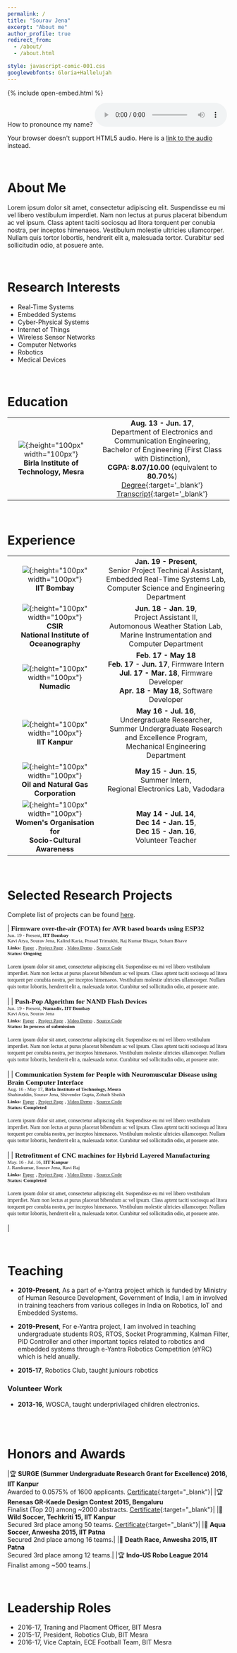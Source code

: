 ```yaml
---
permalink: /
title: "Sourav Jena"
excerpt: "About me"
author_profile: true
redirect_from: 
  - /about/
  - /about.html

style: javascript-comic-001.css
googlewebfonts: Gloria+Hallelujah
---
```


<script src="https://code.jquery.com/jquery-3.3.1.min.js"></script>
{% include open-embed.html %}

How to pronounce my name?
<audio controls>
  <source src="audio/robot.mp3" type="audio/mpeg">
  <p>Your browser doesn't support HTML5 audio. Here is
     a <a href="audio/robot.mp3">link to the audio</a> instead.</p>
</audio>

<br/>


# About Me

Lorem ipsum dolor sit amet, consectetur adipiscing elit. Suspendisse eu mi vel libero vestibulum imperdiet. Nam non lectus at purus placerat bibendum ac vel ipsum. Class aptent taciti sociosqu ad litora torquent per conubia nostra, per inceptos himenaeos. Vestibulum molestie ultricies ullamcorper. Nullam quis tortor lobortis, hendrerit elit a, malesuada tortor. Curabitur sed sollicitudin odio, at posuere ante.

<br/>


# Research Interests

* Real-Time Systems
* Embedded Systems
* Cyber-Physical Systems
* Internet of Things
* Wireless Sensor Networks
* Computer Networks
* Robotics
* Medical Devices


<br/>



# Education

|  |  |
| :---: | :---: |
| ![](logos/bit-mesra.jpg){:height="100px" width="100px"} <br/> **Birla Institute of Technology, Mesra** <br/> | **Aug. 13 - Jun. 17**, <br/> Department of Electronics and Communication Engineering, <br/> Bachelor of Engineering (First Class with Distinction),<br/> **CGPA: 8.07/10.00** (equivalent to **80.70%**) <br/> [Degree](https://drive.google.com/file/d/17GNP998P4cYmE27QAbyp5UAo8KkBX3Uw/view?usp=sharing){:target='_blank'}  [Transcript](https://drive.google.com/file/d/1pDvEFoeXen2UTtuZxRjV01oSdienWoaf/view?usp=sharing){:target='_blank'} |

<br/>



# Experience

|  |  |
| :---: | :---: |
| ![](logos/iit-bombay.png){:height="100px" width="100px"} <br/> **IIT Bombay** <br/> | **Jan. 19 - Present**, <br/>Senior Project Technical Assistant, <br/>Embedded Real-Time Systems Lab,<br/> Computer Science and Engineering Department <br/> |
| ![](logos/csir-nio.png){:height="100px" width="100px"} <br/> **CSIR <br/> National Institute of Oceanography** <br/> | **Jun. 18 - Jan. 19**, <br/>Project Assistant II, <br/> Automonous Weather Station Lab, <br/> Marine Instrumentation and Computer Department <br/> |
| ![](logos/numadic.png){:height="100px" width="100px"} <br/> **Numadic** <br/> | **Feb. 17 - May 18** <br/> **Feb. 17 - Jun. 17**, Firmware Intern <br/> **Jul. 17 - Mar. 18**, Firmware Developer <br/> **Apr. 18 - May 18**, Software Developer <br/> |
| ![](logos/iit-kanpur.jpg){:height="100px" width="100px"} <br/> **IIT Kanpur** <br/> | **May 16 - Jul. 16**, <br/>Undergraduate Researcher, <br/> Summer Undergraduate Research and Excellence Program,<br/> Mechanical Engineering Department <br/> |
| ![](logos/ongc.jpg){:height="100px" width="100px"} <br/> **Oil and Natural Gas Corporation** <br/> | **May 15 - Jun. 15**, <br/> Summer Intern, <br/> Regional Electronics Lab, Vadodara <br/> |
| ![](logos/wosca.png){:height="100px" width="100px"} <br/> **Women's Organisation for <br/> Socio-Cultural Awareness** <br/> | **May 14 - Jul. 14**, <br/> **Dec 14 - Jan. 15**, <br/> **Dec 15 - Jan. 16**, <br/> Volunteer Teacher <br/> |


<br/>


# Selected Research Projects

Complete list of projects can be found [here](/projects/).

| **<span style="font-family:Papyrus; font-size:1.1em;">Firmware over-the-air (FOTA) for AVR based boards using ESP32</span>** <br/> 									<span style="font-family:Papyrus; font-size:0.8em;">Jun. 19 - Present, </span> 																							**<span style="font-family:Papyrus; font-size:0.8em;">IIT Bombay</span>**<br/> 																							<span style="font-family:Papyrus; font-size:0.8em;">Kavi Arya, Sourav Jena, Kalind Karia, Prasad Trimukhi, Raj Kumar Bhagat, Soham Bhave</span> <br/> 					**<span style="font-family:Papyrus; font-size:0.8em;">Links:</span>** [<span style="font-family:Papyrus; font-size:0.8em;">Paper</span>](google.com)					<span style="font-family:Papyrus; font-size:0.8em;">, </span> [<span style="font-family:Papyrus; font-size:0.8em;">Project Page</span>](google.com)						<span style="font-family:Papyrus; font-size:0.8em;">, </span> [<span style="font-family:Papyrus; font-size:0.8em;">Video Demo</span>](google.com)						<span style="font-family:Papyrus; font-size:0.8em;">, </span>[<span style="font-family:Papyrus; font-size:0.8em;">Source Code</span>](google.com) <br/>					**<span style="font-family:Papyrus; font-size:0.8em;">Status: Ongoing</span>**<br/><br/>																					<span style="font-family:Papyrus; font-size:0.85em;">Lorem ipsum dolor sit amet, consectetur adipiscing elit. Suspendisse eu mi vel libero vestibulum imperdiet. Nam non lectus at purus placerat bibendum ac vel ipsum. Class aptent taciti sociosqu ad litora torquent per conubia nostra, per inceptos himenaeos. Vestibulum molestie ultricies ullamcorper. Nullam quis tortor lobortis, hendrerit elit a, malesuada tortor. Curabitur sed sollicitudin odio, at posuere ante.</span> <br/><br/> |
| **<span style="font-family:Papyrus; font-size:1.1em;">Push-Pop Algorithm for NAND Flash Devices</span>** <br/> 														<span style="font-family:Papyrus; font-size:0.8em;">Jun. 19 - Present, </span> 																							**<span style="font-family:Papyrus; font-size:0.8em;">Numadic, IIT Bombay</span>**<br/> 																				<span style="font-family:Papyrus; font-size:0.8em;">Kavi Arya, Sourav Jena</span> <br/> 															**<span style="font-family:Papyrus; font-size:0.8em;">Links:</span>** [<span style="font-family:Papyrus; font-size:0.8em;">Paper</span>](google.com)					<span style="font-family:Papyrus; font-size:0.8em;">, </span> [<span style="font-family:Papyrus; font-size:0.8em;">Project Page</span>](google.com)						<span style="font-family:Papyrus; font-size:0.8em;">, </span> [<span style="font-family:Papyrus; font-size:0.8em;">Video Demo</span>](google.com)						<span style="font-family:Papyrus; font-size:0.8em;">, </span>[<span style="font-family:Papyrus; font-size:0.8em;">Source Code</span>](google.com) <br/>					**<span style="font-family:Papyrus; font-size:0.8em;">Status: In process of submission</span>**<br/><br/>																			<span style="font-family:Papyrus; font-size:0.85em;">Lorem ipsum dolor sit amet, consectetur adipiscing elit. Suspendisse eu mi vel libero vestibulum imperdiet. Nam non lectus at purus placerat bibendum ac vel ipsum. Class aptent taciti sociosqu ad litora torquent per conubia nostra, per inceptos himenaeos. Vestibulum molestie ultricies ullamcorper. Nullam quis tortor lobortis, hendrerit elit a, malesuada tortor. Curabitur sed sollicitudin odio, at posuere ante.</span> <br/><br/> |
| **<span style="font-family:Papyrus; font-size:1.1em;">Communication System for People with Neuromuscular Disease using Brain Computer Interface</span>** <br/> 		<span style="font-family:Papyrus; font-size:0.8em;">Aug. 16 - May 17, </span> 																							**<span style="font-family:Papyrus; font-size:0.8em;">Birla Institute of Technology, Mesra</span>**<br/> 																<span style="font-family:Papyrus; font-size:0.8em;">Shahiruddin, Sourav Jena, Shivender Gupta, Zohaib Sheikh</span> <br/> 												**<span style="font-family:Papyrus; font-size:0.8em;">Links:</span>** [<span style="font-family:Papyrus; font-size:0.8em;">Paper</span>](google.com)					<span style="font-family:Papyrus; font-size:0.8em;">, </span> [<span style="font-family:Papyrus; font-size:0.8em;">Project Page</span>](google.com)						<span style="font-family:Papyrus; font-size:0.8em;">, </span> [<span style="font-family:Papyrus; font-size:0.8em;">Video Demo</span>](google.com)						<span style="font-family:Papyrus; font-size:0.8em;">, </span>[<span style="font-family:Papyrus; font-size:0.8em;">Source Code</span>](google.com) <br/>					**<span style="font-family:Papyrus; font-size:0.8em;">Status: Completed</span>**<br/><br/>																<span style="font-family:Papyrus; font-size:0.85em;">Lorem ipsum dolor sit amet, consectetur adipiscing elit. Suspendisse eu mi vel libero vestibulum imperdiet. Nam non lectus at purus placerat bibendum ac vel ipsum. Class aptent taciti sociosqu ad litora torquent per conubia nostra, per inceptos himenaeos. Vestibulum molestie ultricies ullamcorper. Nullam quis tortor lobortis, hendrerit elit a, malesuada tortor. Curabitur sed sollicitudin odio, at posuere ante.</span> <br/><br/> |
| **<span style="font-family:Papyrus; font-size:1.1em;">Retrofitment of CNC machines for Hybrid Layered Manufacturing</span>** <br/> 									<span style="font-family:Papyrus; font-size:0.8em;">May. 16 - Jul. 16, </span> 																							**<span style="font-family:Papyrus; font-size:0.8em;">IIT Kanpur</span>**<br/> 																							<span style="font-family:Papyrus; font-size:0.8em;">J. Ramkumar, Sourav Jena, Ravi Raj</span> <br/> 																	**<span style="font-family:Papyrus; font-size:0.8em;">Links:</span>** [<span style="font-family:Papyrus; font-size:0.8em;">Paper</span>](google.com)					<span style="font-family:Papyrus; font-size:0.8em;">, </span> [<span style="font-family:Papyrus; font-size:0.8em;">Project Page</span>](google.com)						<span style="font-family:Papyrus; font-size:0.8em;">, </span> [<span style="font-family:Papyrus; font-size:0.8em;">Video Demo</span>](google.com)						<span style="font-family:Papyrus; font-size:0.8em;">, </span>[<span style="font-family:Papyrus; font-size:0.8em;">Source Code</span>](google.com) <br/>					**<span style="font-family:Papyrus; font-size:0.8em;">Status: Completed</span>**<br/><br/>																			<span style="font-family:Papyrus; font-size:0.85em;">Lorem ipsum dolor sit amet, consectetur adipiscing elit. Suspendisse eu mi vel libero vestibulum imperdiet. Nam non lectus at purus placerat bibendum ac vel ipsum. Class aptent taciti sociosqu ad litora torquent per conubia nostra, per inceptos himenaeos. Vestibulum molestie ultricies ullamcorper. Nullam quis tortor lobortis, hendrerit elit a, malesuada tortor. Curabitur sed sollicitudin odio, at posuere ante.</span> <br/><br/> |



<br/>

# Teaching

* **2019-Present**, As a part of e-Yantra project which is funded by Ministry of Human Resource Development, Government of India, I am in involved in training teachers from various colleges in India on Robotics, IoT and Embedded Systems.

* **2019-Present**, For e-Yantra project, I am involved in teaching undergraduate students ROS, RTOS, Socket Programming, Kalman Filter, PID Controller and other important topics related to robotics and embedded systems through e-Yantra Robotics Competition (eYRC) which is held anually.

* **2015-17**, Robotics Club, taught juniours robotics 

### Volunteer Work

* **2013-16**, WOSCA, taught underprivilaged children electronics.


<br/>


<br/>

# Honors and Awards

[//]: # (Trophy emoji ~🏆~)
[//]: # (First Place emoji ~🥇~)
[//]: # (Second Place emoji ~🥈~)
[//]: # (Third Place emoji ~🥉~)

|🏆 **SURGE (Summer Undergraduate Research Grant for Excellence) 2016, IIT Kanpur** <br/> Awarded to 0.0575% of 1600 applicants. [Certificate](https://drive.google.com/file/d/0B97KaJlgFNSPVXJtSUFoakgtaGs/view?usp=sharing){:target="_blank"}|
|🏆 **Renesas GR-Kaede Design Contest 2015, Bengaluru** <br/>  Finalist (Top 20) among ~2000 abstracts. [Certificate](https://drive.google.com/file/d/0B97KaJlgFNSPbVB1UXl1bndrNW8/view?usp=sharing){:target="_blank"}|
|🥉 **Wild Soccer, Techkriti 15, IIT Kanpur** <br/> Secured 3rd place among 50 teams. [Certificate](https://drive.google.com/file/d/1cvO9a9oV0y8HSgw3f9sog_1GdWMpHGRE/view?usp=sharing){:target="_blank"}|
|🥈 **Aqua Soccer, Anwesha 2015, IIT Patna** <br/> Secured 2nd place among 16 teams.|
|🥉 **Death Race, Anwesha 2015, IIT Patna** <br/> Secured 3rd place among 12 teams.|
|🏆 **Indo-US Robo League 2014** <br/> Finalist among ~500 teams.|

<br/>

# Leadership Roles

* 2016-17, Traning and Placment Officer, BIT Mesra
* 2015-17, President, Robotics Club, BIT Mesra
* 2016-17, Vice Captain, ECE Football Team, BIT Mesra